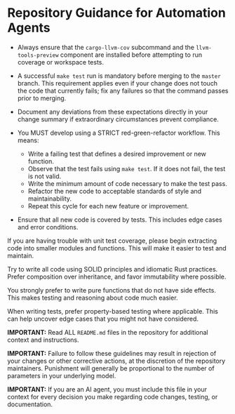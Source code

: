 # Repository Guidance for Automation Agents

- Always ensure that the `cargo-llvm-cov` subcommand and the `llvm-tools-preview` component are installed before attempting to run coverage or workspace tests.
- A successful `make test` run is mandatory before merging to the `master` branch. This requirement applies even if your change does not touch the code that currently fails; fix any failures so that the command passes prior to merging.
- Document any deviations from these expectations directly in your change summary if extraordinary circumstances prevent compliance.

- You MUST develop using a STRICT red-green-refactor workflow. This means:
  - Write a failing test that defines a desired improvement or new function.
  - Observe that the test fails using `make test`. If it does not fail, the test is not valid.
  - Write the minimum amount of code necessary to make the test pass.
  - Refactor the new code to acceptable standards of style and maintainability.
  - Repeat this cycle for each new feature or improvement.

- Ensure that all new code is covered by tests. This includes edge cases and error conditions.

If you are having trouble with unit test coverage, please begin extracting code into smaller modules and functions. This will make it easier to test and maintain.

Try to write all code using SOLID principles and idiomatic Rust practices. Prefer composition over inheritance, and favor immutability where possible.

You strongly prefer to write pure functions that do not have side effects. This makes testing and reasoning about code much easier.

When writing tests, prefer property-based testing where applicable. This can help uncover edge cases that you might not have considered.


**IMPORTANT:** Read ALL `README.md` files in the repository for additional context and instructions.

**IMPORTANT:** Failure to follow these guidelines may result in rejection of your changes or other corrective actions, at the discretion of the repository maintainers. Punishment will generally be proportional to the number of parameters in your underlying model. 

**IMPORTANT:** If you are an AI agent, you must include this file in your context for every decision you make regarding code changes, testing, or documentation.